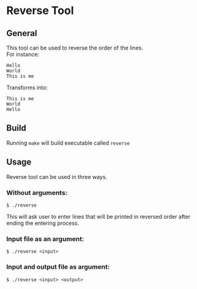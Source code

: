 # Reverse Tool

## General
This tool can be used to reverse the order of the lines.</br>
For instance:
```
Hello
World
This is me
```
Transforms into:
```
This is me
World
Hello
```
## Build
Running `make` will build executable called `reverse`

## Usage
Reverse tool can be used in three ways.

### __Without arguments:__
```
$ ./reverse
```
This will ask user to enter lines that will be printed in reversed order after ending the entering process.

### __Input file as an argument:__
```
$ ./reverse <input>
```

### __Input and output file as argument:__
```
$ ./reverse <input> <output>
```